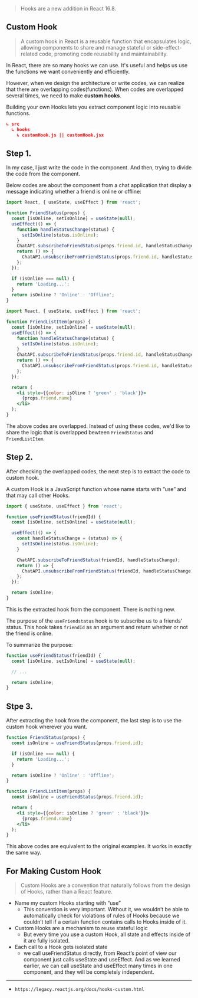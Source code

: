 > Hooks are a new addition in React 16.8.

## Custom Hook
> A custom hook in React is a reusable function that encapsulates logic, allowing components to share and manage stateful or side-effect-related code, promoting code reusability and maintainability.

In React, there are so many hooks we can use. It's useful and helps us use the functions we want conveniently and efficiently.

However, when we design the architecture or write codes, we can realize that there are overlapping codes(functions). When codes are overlapped several times, we need to make **custom hooks**. 

Building your own Hooks lets you extract component logic into reusable functions.



```json
↳ src
  ↳ hooks
    ↳ customHook.js || customHook.jsx
```

## Step 1.

In my case, I just write the code in the component. And then, trying to divide the code from the component.

Below codes are about the component from a chat application that display a message indicating whether a friend is online or offline:

```jsx
import React, { useState, useEffect } from 'react';

function FriendStatus(props) {
  const [isOnline, setIsOnline] = useState(null);
  useEffect(() => {
    function handleStatusChange(status) {
      setIsOnline(status.isOnline);
    }
    ChatAPI.subscribeToFriendStatus(props.friend.id, handleStatusChange);
    return () => {
      ChatAPI.unsubscribeFromFriendStatus(props.friend.id, handleStatusChange);
    };
  });

  if (isOnline === null) {
    return 'Loading...';
  }
  return isOnline ? 'Online' : 'Offline';
}
```

```jsx
import React, { useState, useEffect } from 'react';

function FriendListItem(props) {
  const [isOnline, setIsOnline] = useState(null);
  useEffect(() => {
    function handleStatusChange(status) {
      setIsOnline(status.isOnline);
    }
    ChatAPI.subscribeToFriendStatus(props.friend.id, handleStatusChange);
    return () => {
      ChatAPI.unsubscribeFromFriendStatus(props.friend.id, handleStatusChange);
    };
  });

  return (
    <li style={{color: isOline ? 'green' : 'black'}}>
      {props.friend.name}
    </li>
  );
}
```

The above codes are overlapped. Instead of using these codes, we'd like to share the logic that is overlapped bewteen `FriendStatus` and `FriendListItem`.

## Step 2.

After checking the overlapped codes, the next step is to extract the code to custom hook.

A custom Hook is a JavaScript function whose name starts with ”use” and that may call other Hooks.

```jsx
import { useState, useEffect } from 'react';

function useFriendStatus(friendId) {
  const [isOnline, setIsOnline] = useState(null);

  useEffect(() => {
    const handleStatusChange = (status) => {
      setIsOnline(status.isOnline);
    }

    ChatAPI.subscribeToFriendStatus(friendId, handleStatusChange);
    return () => {
      ChatAPI.unsubscribeFromFriendStatus(friendId, handleStatusChange);
    };
  });

  return isOnline;
}
```

This is the extracted hook from the component. There is nothing new.

The purpose of the `useFriendstatus` hook is to subscribe us to a friends' status. This hook takes `friendId` as an argument and return whether or not the friend is online.

To summarize the purpose:

```jsx
function useFriendStatus(friendId) {
  const [isOnline, setIsOnline] = useState(null);

  // ...

  return isOnline;
}
```

## Stpe 3.

After extracting the hook from the component, the last step is to use the custom hook wherever you want.

```jsx
function FriendStatus(props) {
  const isOnline = useFriendStatus(props.friend.id);

  if (isOnline === null) {
    return 'Loading...';
  }

  return isOnline ? 'Online' : 'Offline';
}
```

```jsx
function FriendListItem(props) {
  const isOnline = useFriendStatus(props.friend.id);

  return (
    <li style={{color: isOnline ? 'green' : 'black'}}>
      {props.friend.name}
    </li>
  );
}
```

This above codes are equivalent to the original examples. It works in exactly the same way.


## For Making Custom Hook
> Custom Hooks are a convention that naturally follows from the design of Hooks, rather than a React feature.

- Name my custom Hooks starting with “use”
  - This convention is very important. Without it, we wouldn’t be able to automatically check for violations of rules of Hooks because we couldn’t tell if a certain function contains calls to Hooks inside of it.
- Custom Hooks are a mechanism to reuse stateful logic
  - But every time you use a custom Hook, all state and effects inside of it are fully isolated.
- Each call to a Hook gets isolated state
  - we call useFriendStatus directly, from React’s point of view our component just calls useState and useEffect. And as we learned earlier, we can call useState and useEffect many times in one component, and they will be completely independent.

---

- `https://legacy.reactjs.org/docs/hooks-custom.html`